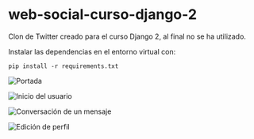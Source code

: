 # web-social-curso-django-2
Clon de Twitter creado para el curso Django 2, al final no se ha utilizado.

Instalar las dependencias en el entorno virtual con:

```
pip install -r requirements.txt
```

![Portada](https://raw.githubusercontent.com/hcosta/web-social-curso-django-2/master/docs/img/scr01.jpg "Portada")

![Inicio del usuario](https://raw.githubusercontent.com/hcosta/web-social-curso-django-2/master/docs/img/scr02.jpg "Inicio del usuario")

![Conversación de un mensaje](https://raw.githubusercontent.com/hcosta/web-social-curso-django-2/master/docs/img/scr03.jpg "Conversación de un mensaje")

![Edición de perfil](https://raw.githubusercontent.com/hcosta/web-social-curso-django-2/master/docs/img/scr04.jpg "Edición de perfil")